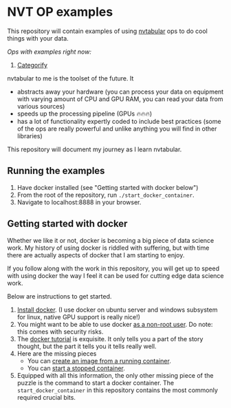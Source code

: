 # NVT OP examples

This repository will contain examples of using [nvtabular](https://github.com/NVIDIA-Merlin/NVTabular) ops to do cool things with your data.

*Ops with examples right now:*
1. [Categorify](https://github.com/radekosmulski/nvt_op_examples/blob/main/examples/01_Categorify.ipynb)

nvtabular to me is the toolset of the future. It
* abstracts away your hardware (you can process your data on equipment with varying amount of CPU and GPU RAM, you can read your data from various sources)
* speeds up the processing pipeline (GPUs 🔥🔥🔥)
* has a lot of functionality expertly coded to include best practices (some of the ops are really powerful and unlike anything you will find in other libraries)

This repository will document my journey as I learn nvtabular.

## Running the examples

1. Have docker installed (see "Getting started with docker below")
2. From the root of the repository, run `./start_docker_container`.
3. Navigate to localhost:8888 in your browser.

## Getting started with docker

Whether we like it or not, docker is becoming a big piece of data science work. My history of using docker is riddled with suffering, but with time there are actually aspects of docker that I am starting to enjoy.

If you follow along with the work in this repository, you will get up to speed with using docker the way I feel it can be used for cutting edge data science work.

Below are instructions to get started.

1. [Install docker](https://docs.docker.com/get-docker/). (I use docker on ubuntu server and windows subsystem for linux, native GPU support is really nice!)
2. You might want to be able to use docker [as a non-root user](https://docs.docker.com/engine/install/linux-postinstall/). Do note: this comes with security risks.
3. The [docker tutorial](https://docs.docker.com/get-started/) is exquisite. It only tells you a part of the story thought, but the part it tells you it tells really well.
4. Here are the missing pieces
    * You can [create an image from a running container](https://twitter.com/radekosmulski/status/1524915499506839553?s=20&t=oh9b4X-2xFYLxDL39V10aA).
    * You can [start a stopped container](https://twitter.com/radekosmulski/status/1524938153567858688?s=20&t=oh9b4X-2xFYLxDL39V10aA).
5. Equipped with all this information, the only other missing piece of the puzzle is the command to start a docker container. The `start_docker_container` in this repository contains the most commonly required crucial bits.
